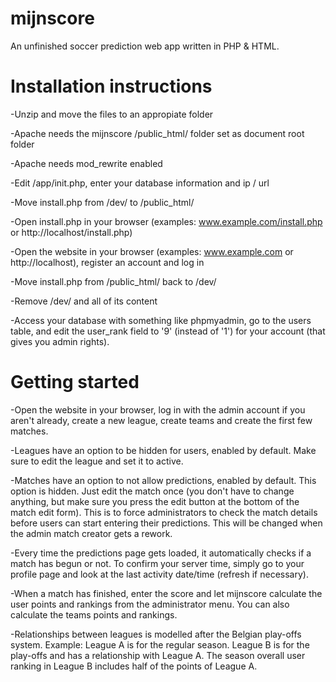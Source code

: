 # mijnscore

An unfinished soccer prediction web app written in PHP & HTML.

# Installation instructions

-Unzip and move the files to an appropiate folder

-Apache needs the mijnscore /public_html/ folder set as document root folder

-Apache needs mod_rewrite enabled

-Edit /app/init.php, enter your database information and ip / url

-Move install.php from /dev/ to /public_html/

-Open install.php in your browser (examples: www.example.com/install.php or http://localhost/install.php)

-Open the website in your browser (examples: www.example.com or http://localhost), register an account and log in

-Move install.php from /public_html/ back to /dev/

-Remove /dev/ and all of its content

-Access your database with something like phpmyadmin, go to the users table, and edit the user_rank field to '9' (instead of '1') for your account (that gives you admin rights).

# Getting started

-Open the website in your browser, log in with the admin account if you aren't already, create a new league, create teams and create the first few matches.

-Leagues have an option to be hidden for users, enabled by default. Make sure to edit the league and set it to active.

-Matches have an option to not allow predictions, enabled by default. This option is hidden. Just edit the match once (you don't have to change anything, but make sure you press the edit button at the bottom of the match edit form). This is to force administrators to check the match details before users can start entering their predictions. This will be changed when the admin match creator gets a rework.

-Every time the predictions page gets loaded, it automatically checks if a match has begun or not. To confirm your server time, simply go to your profile page and look at the last activity date/time (refresh if necessary).

-When a match has finished, enter the score and let mijnscore calculate the user points and rankings from the administrator menu. You can also calculate the teams points and rankings.

-Relationships between leagues is modelled after the Belgian play-offs system. Example: League A is for the regular season. League B is for the play-offs and has a relationship with League A. The season overall user ranking in League B includes half of the points of League A.
